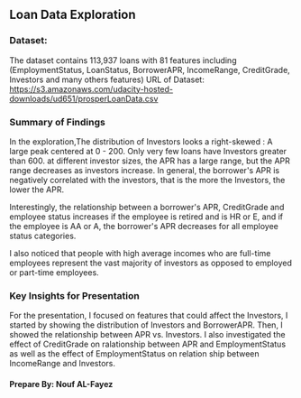 ## Loan Data Exploration

### Dataset:
The dataset contains 113,937 loans with 81 features including (EmploymentStatus, LoanStatus, BorrowerAPR, IncomeRange, CreditGrade, Investors and many others features)
URL of Dataset:<a> https://s3.amazonaws.com/udacity-hosted-downloads/ud651/prosperLoanData.csv </a>


### Summary of Findings
In the exploration,The distribution of Investors looks a right-skewed : A large peak centered at 0 - 200.  Only very few loans have Investors greater than 600.
at different investor sizes, the APR has a large range, but the APR range decreases as investors increase. In general, the borrower's APR is negatively correlated with the investors, that is the more the Investors, the lower the APR.

Interestingly, the relationship between a borrower's APR, CreditGrade and employee status increases if the employee is retired and is HR or E, and if the employee is AA or A, the borrower's APR decreases for all employee status categories.

I also noticed that people with high average incomes who are full-time employees represent the vast majority of investors as opposed to employed or part-time employees.

### Key Insights for Presentation
For the presentation, I  focused on features that could affect the Investors, I started by showing the distribution of Investors and BorrowerAPR. Then, I showed the relationship between APR vs. Investors. 
I also investigated the effect of CreditGrade on ralationship between APR and EmploymentStatus as well as the effect of EmploymentStatus on relation ship between IncomeRange and Investors.

#### Prepare By: Nouf AL-Fayez


```python

```

